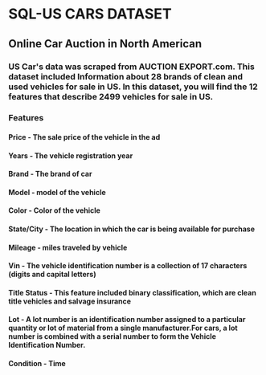 # SQL-US CARS DATASET
## Online Car Auction in North American

### US Car's data was scraped from AUCTION EXPORT.com. This dataset included Information about 28 brands of clean and used vehicles for sale in US. In this dataset, you will find the 12 features that describe 2499 vehicles for sale in US.


### Features


#### Price	-	      The sale price of the vehicle in the ad
#### Years	-       The vehicle registration year
#### Brand	- 	    The brand of car
#### Model	-       model of the vehicle
#### Color	-       Color of the vehicle
#### State/City - 	The location in which the car is being available for purchase
#### Mileage	-   	miles traveled by vehicle
#### Vin	-       	The vehicle identification number is a collection of 17 characters (digits and capital letters)
#### Title Status - This feature included binary classification, which are clean title vehicles and salvage insurance
#### Lot	-         A lot number is an identification number assigned to a particular quantity or lot of material from a single manufacturer.For cars, a lot number is combined with a serial number to form the Vehicle Identification Number.
#### Condition	-   Time


